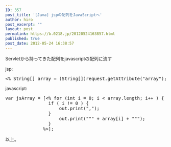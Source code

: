 ```yaml
---
ID: 357
post_title: '[Java] jspの配列をJavaScriptへ'
author: hiro
post_excerpt: ""
layout: post
permalink: https://b.0218.jp/20120524163857.html
published: true
post_date: 2012-05-24 16:38:57
---
```

Servletから持ってきた配列をjavascriptの配列に流す

jsp:
<pre class="prettyprint linenums">
<% String[] array = (String[])request.getAttribute("array"); %>
</pre>

javascript:
<pre class="prettyprint linenums">
var jsArray = [<% for (int i = 0; i < array.length; i++ ) {
                if ( i != 0 ) {
                    out.print(",");
                }
                    out.print(""" + array[i] + """);
                }
              %>];
</pre>

以上。